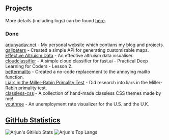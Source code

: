 ## Projects
More details (including logs) can be found [here](https://arjunyadav.net/projects).

### Done
[arjunyadav.net](https://github.com/y-arjun-y/arjunyadav) - My personal website which contians my blog and projects.
[gallpeters](https://github.com/y-arjun-y/gallpeters) - Created a simple API for generating customizable maps.  
[Effective Altruism Data](https://github.com/hamishhuggard/ea_data_viz) - An effective altruism data visualiser.  
[cloudclassifier](https://github.com/y-arjun-y/cloudclassifier) - A simple cloud classifier for fast.ai - Practical Deep Learning for Coders - Lesson 2.  
[bettermailto](https://github.com/bettermailto/bettermailto) - Created a no-code replacement to the annoying mailto function.  
[Liars in the Miller-Rabin Primality Test](https://github.com/y-arjun-y/liars-miller-rabin) - Did research into liars in the Miller-Rabin primality test.  
[classless-css](https://github.com/y-arjun-y/classless-css) - A collection of hand-made classless CSS themes made by me!  
[youthree](https://github.com/y-arjun-y/youthree) - An unemployment rate visualizer for the U.S. and the U.K. 

## [GitHub Statistics](https://github.com/anuraghazra/github-readme-stats)
![Arjun's GitHub Stats](https://github-readme-stats.vercel.app/api?username=y-arjun-y&count_private=true&theme=default)
![Arjun's Top Langs](https://github-readme-stats.vercel.app/api/top-langs/?username=y-arjun-y)
